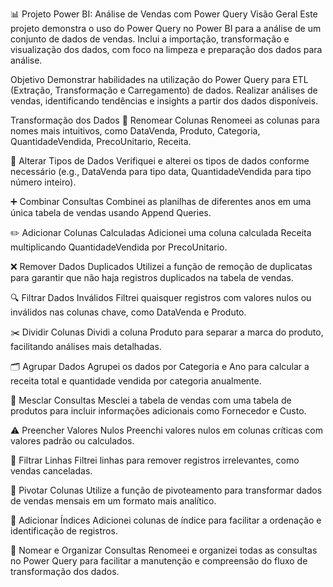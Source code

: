 📊 Projeto Power BI: Análise de Vendas com Power Query
Visão Geral
Este projeto demonstra o uso do Power Query no Power BI para a análise de um conjunto de dados de vendas. Inclui a importação, transformação e visualização dos dados, com foco na limpeza e preparação dos dados para análise.

Objetivo
Demonstrar habilidades na utilização do Power Query para ETL (Extração, Transformação e Carregamento) de dados.
Realizar análises de vendas, identificando tendências e insights a partir dos dados disponíveis.

Transformação dos Dados
🔄 Renomear Colunas
Renomeei as colunas para nomes mais intuitivos, como DataVenda, Produto, Categoria, QuantidadeVendida, PrecoUnitario, Receita.

📅 Alterar Tipos de Dados
Verifiquei e alterei os tipos de dados conforme necessário (e.g., DataVenda para tipo data, QuantidadeVendida para tipo número inteiro).

➕ Combinar Consultas
Combinei as planilhas de diferentes anos em uma única tabela de vendas usando Append Queries.

✏️ Adicionar Colunas Calculadas
Adicionei uma coluna calculada Receita multiplicando QuantidadeVendida por PrecoUnitario.

❌ Remover Dados Duplicados
Utilizei a função de remoção de duplicatas para garantir que não haja registros duplicados na tabela de vendas.

🔍 Filtrar Dados Inválidos
Filtrei quaisquer registros com valores nulos ou inválidos nas colunas chave, como DataVenda e Produto.

✂️ Dividir Colunas
Dividi a coluna Produto para separar a marca do produto, facilitando análises mais detalhadas.

🗂️ Agrupar Dados
Agrupei os dados por Categoria e Ano para calcular a receita total e quantidade vendida por categoria anualmente.

🔗 Mesclar Consultas
Mesclei a tabela de vendas com uma tabela de produtos para incluir informações adicionais como Fornecedor e Custo.

⚠️ Preencher Valores Nulos
Preenchi valores nulos em colunas críticas com valores padrão ou calculados.

🚮 Filtrar Linhas
Filtrei linhas para remover registros irrelevantes, como vendas canceladas.

🔄 Pivotar Colunas
Utilize a função de pivoteamento para transformar dados de vendas mensais em um formato mais analítico.

🔢 Adicionar Índices
Adicionei colunas de índice para facilitar a ordenação e identificação de registros.

📝 Nomear e Organizar Consultas
Renomeei e organizei todas as consultas no Power Query para facilitar a manutenção e compreensão do fluxo de transformação dos dados.
